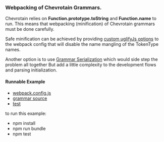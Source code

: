 ### Webpacking of Chevrotain Grammars.

Chevrotain relies on **Function.prototype.toString** and **Function.name**
to run. This means that webpacking (minification) of Chevrotain grammars must be done carefully.

Safe minification can be achieved by providing [custom uglifyJs options](https://webpack.js.org/configuration/optimization/#optimization-minimizer) to the webpack config
that will disable the name mangling of the TokenType names.

Another option is to use [Grammar Serialization](../serialized_grammar) which would side step the problem all together
But add a little complexity to the development flows and parsing initialization.

#### Runnable Example

-   [webpack.config.js](webpack.config.js)
-   [grammar source](./src/our_grammar.js)
-   [test](./test/webpack_spec.js)

to run this example:

-   npm install
-   npm run bundle
-   npm test

